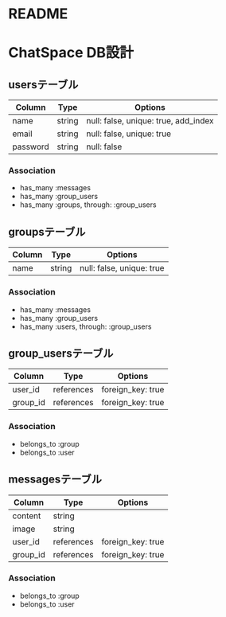 # README

# ChatSpace DB設計
## usersテーブル
|Column|Type|Options|
|------|----|-------|
|name|string|null: false, unique: true, add_index|
|email|string|null: false, unique: true|
|password|string|null: false|
### Association
- has_many :messages
- has_many :group_users
- has_many :groups, through: :group_users
## groupsテーブル
|Column|Type|Options|
|------|----|-------|
|name|string|null: false, unique: true|
### Association
- has_many :messages
- has_many :group_users
- has_many :users, through: :group_users
## group_usersテーブル
|Column|Type|Options|
|------|----|-------|
|user_id|references|foreign_key: true|
|group_id|references|foreign_key: true|
### Association
- belongs_to :group
- belongs_to :user
## messagesテーブル
|Column|Type|Options|
|------|----|-------|
|content|string||
|image|string||
|user_id|references|foreign_key: true|
|group_id|references|foreign_key: true|
### Association
- belongs_to :group
- belongs_to :user